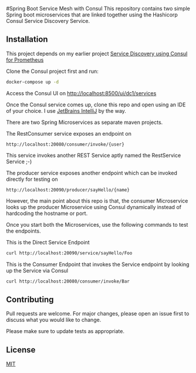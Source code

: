#Spring Boot Service Mesh with Consul
This repository contains two simple Spring boot microservices that are linked together using the Hashicorp Consul Service Discovery Service.

## Installation
This project depends on my earlier project [Service Discovery using Consul for Prometheus](https://github.com/awsprof/prometheus-service-discovery)

Clone the Consul project first and run: 
```bash
docker-compose up -d
```
Access the Consul UI on [http://localhost:8500/ui/dc1/services](http://localhost:8500/ui/dc1/services)

Once the Consul service comes up, clone this repo and open using an IDE of your choice. I use [JetBrains IntelliJ](https://www.jetbrains.com) by the way.

There are two Spring Microservices as separate maven projects. 

The RestConsumer service exposes an endpoint on
```
http://localhost:20080/consumer/invoke/{user}
```
This service invokes another REST Service aptly named the RestService Service ;-)

The producer service exposes another endpoint which can be invoked directly for testing on
```
http://localhost:20090/producer/sayHello/{name}
```
However, the main point about this repo is that, the consumer Microservice looks up the producer Microservice using Consul dynamically instead of hardcoding the hostname or port.

Once you start both the Microservices, use the following commands to test the endpoints. 

This is the Direct Service Endpoint
```bash
curl http://localhost:20090/service/sayHello/Foo
```
This is the Consumer Endpoint that invokes the Service endpoint by looking up the Service via Consul
```bash
curl http://localhost:20080/consumer/invoke/Bar
```
## Contributing
Pull requests are welcome. For major changes, please open an issue first to discuss what you would like to change.

Please make sure to update tests as appropriate.

## License
[MIT](https://choosealicense.com/licenses/mit/)